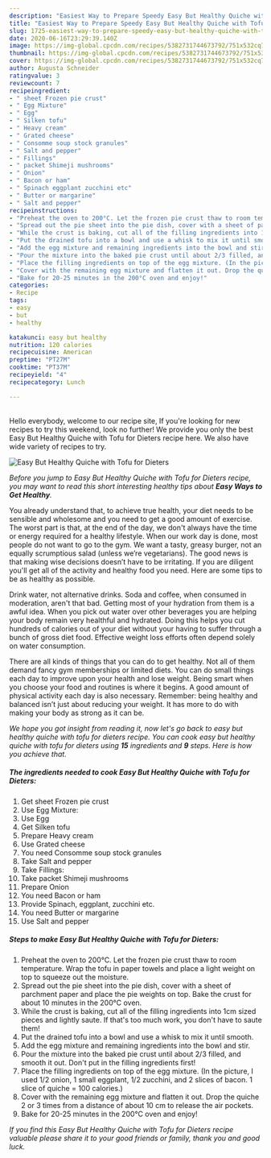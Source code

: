 ```yaml
---
description: "Easiest Way to Prepare Speedy Easy But Healthy Quiche with Tofu for Dieters"
title: "Easiest Way to Prepare Speedy Easy But Healthy Quiche with Tofu for Dieters"
slug: 1725-easiest-way-to-prepare-speedy-easy-but-healthy-quiche-with-tofu-for-dieters
date: 2020-06-16T23:29:39.140Z
image: https://img-global.cpcdn.com/recipes/5382731744673792/751x532cq70/easy-but-healthy-quiche-with-tofu-for-dieters-recipe-main-photo.jpg
thumbnail: https://img-global.cpcdn.com/recipes/5382731744673792/751x532cq70/easy-but-healthy-quiche-with-tofu-for-dieters-recipe-main-photo.jpg
cover: https://img-global.cpcdn.com/recipes/5382731744673792/751x532cq70/easy-but-healthy-quiche-with-tofu-for-dieters-recipe-main-photo.jpg
author: Augusta Schneider
ratingvalue: 3
reviewcount: 7
recipeingredient:
- " sheet Frozen pie crust"
- " Egg Mixture"
- " Egg"
- " Silken tofu"
- " Heavy cream"
- " Grated cheese"
- " Consomme soup stock granules"
- " Salt and pepper"
- " Fillings"
- " packet Shimeji mushrooms"
- " Onion"
- " Bacon or ham"
- " Spinach eggplant zucchini etc"
- " Butter or margarine"
- " Salt and pepper"
recipeinstructions:
- "Preheat the oven to 200°C. Let the frozen pie crust thaw to room temperature. Wrap the tofu in paper towels and place a light weight on top to squeeze out the moisture."
- "Spread out the pie sheet into the pie dish, cover with a sheet of parchment paper and place the pie weights on top. Bake the crust for about 10 minutes in the 200°C oven."
- "While the crust is baking, cut all of the filling ingredients into 1cm sized pieces and lightly saute. If that&#39;s too much work, you don&#39;t have to saute them!"
- "Put the drained tofu into a bowl and use a whisk to mix it until smooth."
- "Add the egg mixture and remaining ingredients into the bowl and stir."
- "Pour the mixture into the baked pie crust until about 2/3 filled, and smooth it out. Don&#39;t put in the filling ingredients first!"
- "Place the filling ingredients on top of the egg mixture. (In the picture, I used 1/2 onion, 1 small eggplant, 1/2 zucchini, and 2 slices of bacon. 1 slice of quiche = 100 calories.)"
- "Cover with the remaining egg mixture and flatten it out. Drop the quiche 2 or 3 times from a distance of about 10 cm to release the air pockets."
- "Bake for 20-25 minutes in the 200°C oven and enjoy!"
categories:
- Recipe
tags:
- easy
- but
- healthy

katakunci: easy but healthy 
nutrition: 120 calories
recipecuisine: American
preptime: "PT27M"
cooktime: "PT37M"
recipeyield: "4"
recipecategory: Lunch

---
```

<br>
Hello everybody, welcome to our recipe site, If you're looking for new recipes to try this weekend, look no further! We provide you only the best Easy But Healthy Quiche with Tofu for Dieters recipe here. We also have wide variety of recipes to try.
<br>


![Easy But Healthy Quiche with Tofu for Dieters](https://img-global.cpcdn.com/recipes/5382731744673792/751x532cq70/easy-but-healthy-quiche-with-tofu-for-dieters-recipe-main-photo.jpg)

<i>Before you jump to Easy But Healthy Quiche with Tofu for Dieters recipe, you may want to read this short interesting healthy tips about <strong>Easy Ways to Get Healthy</strong>.</i>

You already understand that, to achieve true health, your diet needs to be sensible and wholesome and you need to get a good amount of exercise. The worst part is that, at the end of the day, we don't always have the time or energy required for a healthy lifestyle. When our work day is done, most people do not want to go to the gym. We want a tasty, greasy burger, not an equally scrumptious salad (unless we’re vegetarians). The good news is that making wise decisions doesn’t have to be irritating. If you are diligent you'll get all of the activity and healthy food you need. Here are some tips to be as healthy as possible.

Drink water, not alternative drinks. Soda and coffee, when consumed in moderation, aren't that bad. Getting most of your hydration from them is a awful idea. When you pick out water over other beverages you are helping your body remain very healthful and hydrated. Doing this helps you cut hundreds of calories out of your diet without your having to suffer through a bunch of gross diet food. Effective weight loss efforts often depend solely on water consumption.

There are all kinds of things that you can do to get healthy. Not all of them demand fancy gym memberships or limited diets. You can do small things each day to improve upon your health and lose weight. Being smart when you choose your food and routines is where it begins. A good amount of physical activity each day is also necessary. Remember: being healthy and balanced isn’t just about reducing your weight. It has more to do with making your body as strong as it can be. 


<i>We hope you got insight from reading it, now let's go back to easy but healthy quiche with tofu for dieters recipe. You can cook easy but healthy quiche with tofu for dieters using <strong>15</strong> ingredients and <strong>9</strong> steps. Here is how you achieve that.
</i>

##### The ingredients needed to cook Easy But Healthy Quiche with Tofu for Dieters:

1. Get  sheet Frozen pie crust
1. Use  Egg Mixture:
1. Use  Egg
1. Get  Silken tofu
1. Prepare  Heavy cream
1. Use  Grated cheese
1. You need  Consomme soup stock granules
1. Take  Salt and pepper
1. Take  Fillings:
1. Take  packet Shimeji mushrooms
1. Prepare  Onion
1. You need  Bacon or ham
1. Provide  Spinach, eggplant, zucchini etc.
1. You need  Butter or margarine
1. Use  Salt and pepper


##### Steps to make Easy But Healthy Quiche with Tofu for Dieters:

1. Preheat the oven to 200°C. Let the frozen pie crust thaw to room temperature. Wrap the tofu in paper towels and place a light weight on top to squeeze out the moisture.
1. Spread out the pie sheet into the pie dish, cover with a sheet of parchment paper and place the pie weights on top. Bake the crust for about 10 minutes in the 200°C oven.
1. While the crust is baking, cut all of the filling ingredients into 1cm sized pieces and lightly saute. If that&#39;s too much work, you don&#39;t have to saute them!
1. Put the drained tofu into a bowl and use a whisk to mix it until smooth.
1. Add the egg mixture and remaining ingredients into the bowl and stir.
1. Pour the mixture into the baked pie crust until about 2/3 filled, and smooth it out. Don&#39;t put in the filling ingredients first!
1. Place the filling ingredients on top of the egg mixture. (In the picture, I used 1/2 onion, 1 small eggplant, 1/2 zucchini, and 2 slices of bacon. 1 slice of quiche = 100 calories.)
1. Cover with the remaining egg mixture and flatten it out. Drop the quiche 2 or 3 times from a distance of about 10 cm to release the air pockets.
1. Bake for 20-25 minutes in the 200°C oven and enjoy!


<i>If you find this Easy But Healthy Quiche with Tofu for Dieters recipe valuable please share it to your good friends or family, thank you and good luck.</i>

